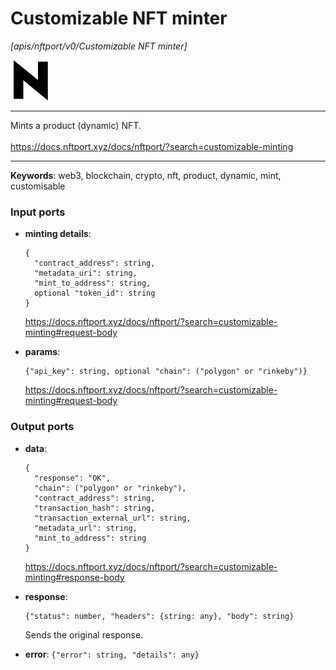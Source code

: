# Customizable NFT minter

_[apis/nftport/v0/Customizable NFT minter]_

![icon](</assets/icons/352b98b2-6df6-4a21-93e1-a31cf5b9311d.png>)

---

Mints a product (dynamic) NFT.<br>
<br>
https://docs.nftport.xyz/docs/nftport/?search=customizable-minting<br>

---

__Keywords__: web3, blockchain, crypto, nft, product, dynamic, mint, customisable

### Input ports

* __minting details__: 
    ```
    {
      "contract_address": string,
      "metadata_uri": string,
      "mint_to_address": string,
      optional "token_id": string
    }
    ```

    https://docs.nftport.xyz/docs/nftport/?search=customizable-minting#request-body<br>


* __params__: 
    ```
    {"api_key": string, optional "chain": ("polygon" or "rinkeby")}
    ```

    https://docs.nftport.xyz/docs/nftport/?search=customizable-minting#request-body<br>

### Output ports

* __data__: 
    ```
    {
      "response": "OK",
      "chain": ("polygon" or "rinkeby"),
      "contract_address": string,
      "transaction_hash": string,
      "transaction_external_url": string,
      "metadata_url": string,
      "mint_to_address": string
    }
    ```

    https://docs.nftport.xyz/docs/nftport/?search=customizable-minting#response-body<br>


* __response__: 
    ```
    {"status": number, "headers": {string: any}, "body": string}
    ```

    Sends the original response.<br>


* __error__: ` {"error": string, "details": any} `

